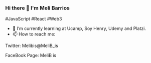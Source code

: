 ### Hi there 👋 I'm Meli Barrios

#JavaScript #React #Web3

- 🌱 I’m currently learning at Ucamp, Soy Henry, Udemy and Platzi.
- 📫 How to reach me:

Twitter: Melibis@MeliB_is

FaceBook Page: MeliB is


<!--
**MeliBis/MeliBis** is a ✨ _special_ ✨ repository because its `README.md` (this file) appears on your GitHub profile.

Here are some ideas to get you started:

- 🔭 I’m currently working on ...
- 🌱 I’m currently learning ...
- 👯 I’m looking to collaborate on ...
- 🤔 I’m looking for help with ...
- 💬 Ask me about ...
- 📫 How to reach me: ...
- 😄 Pronouns: ...
- ⚡ Fun fact: ...
-->
